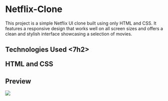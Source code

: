 <h1>Netflix-Clone </h1>

This project is a simple Netflix UI clone built using only HTML and CSS.
It features a responsive design that works well on all screen sizes and offers a clean and stylish interface showcasing a selection of movies.

<h2>Technologies Used <7h2>

HTML and CSS

<h2>Preview</h2>

![](ekran.gif)
